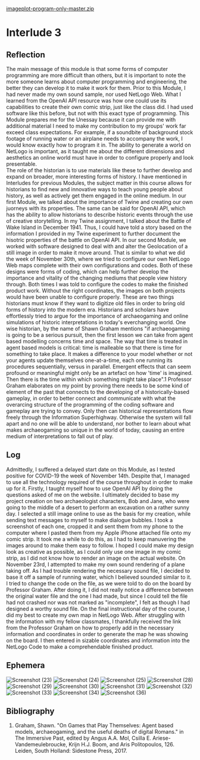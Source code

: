 [imageplot-program-only-master.zip](https://github.com/parkerbignell/Interlude-3/files/10149726/imageplot-program-only-master.zip)
# Interlude 3 
## Reflection
The main message of this module is that some forms of computer programming are more difficult than others, but it is important to note the more someone learns about computer programming and engineering, the better they can develop it to make it work for them. Prior to this Module, I had never made my own sound sample, nor used NetLogo Web. What I learned from the OpenAI API resource was how one could use its capabilities to create their own comic strip, just like the class did. I had used software like this before, but not with this exact type of programming. This Module prepares me for the Unessay because it can provide me with additional material I need to make my contribution to my groups' work far exceed class expectations. For example, if a soundbite of background stock footage of running water or an airplane needs to accompany the work, I would know exactly how to program it in. The ability to generate a world on NetLogo is important, as it taught me about the different dimensions and aesthetics an online world must have in order to configure properly and look presentable.  
The role of the historian is to use materials like these to further develop and expand on broader, more interesting forms of history. I have mentioned in Interludes for previous Modules, the subject matter in this course allows for historians to find new and innovative ways to teach young people about history, as well as actively get them engaged in the online medium. In our first Module, we talked about the importance of Twine and creating our own juorneys with its properties. The same can be said for OpenAI API, which has the ability to allow historians to describe historic events through the use of creative storytelling. In my Twine assignment, I talked about the Battle of Wake Island in December 1941. Thus, I could have told a story based on the information I provided in my Twine experiment to further document the hisotric properties of the battle on OpenAI API.
In our second Module, we worked with software designed to deal with and alter the Geolocation of a still image in order to make it move around. That is similar to what we did the week of November 30th, where we tried to configure our own NetLogo Web maps complete with their own configurations and codes. Both of these designs were forms of coding, which can help further develop the importance and vitality of the changing mediums that people view history through. Both times I was told to configure the codes to make the finished product work. Without the right coordinates, the images on both projects would have been unable to configure properly. These are two things historians must know if they want to digitize old files in order to bring old forms of history into the modern era. 
Historians and scholars have effortlessly tried to argue for the importance of archaeogaming and online simulations of historic interpretations in today's everchanging world. One wise historian, by the name of Shawn Graham mentions "if archaeogaming is going to be a serious pursuit, then the first lesson we can take from agent based modelling concerns time and space. The way that time is treated in agent based models is critical: time is malleable so that there is time for something to take place. It makes a difference to your model whether or not your agents update themselves one-at-a-time, each one running its procedures sequentially, versus in parallel. Emergent effects that can seem profound or meaningful might only be an artefact on how 'time' is imagined. Then there is the time within which something might take place".1
Professor Graham elaborates on my point by proving there needs to be some kind of element of the past that connects to the developing of a historically-based gameplay, in order to better connect and communicate with what the overarcing structure of the programming of the coding software and gameplay are trying to convey. Only then can historical representations flow freely through the Information Superhighway. Otherwise the system will fall apart and no one will be able to understand, nor bother to learn about what makes archaeogaming so unique in the world of today, causing an entire medium of interpretations to fall out of play.  
## Log
Admittedly, I suffered a delayed start date on this Module, as I tested positive for COVID-19 the week of November 14th. Despite that, I managed to use all the technology required of the course throughout in order to make up for it. Firstly, I taught myself how to use OpenAI API by doing the questions asked of me on the website. I ultimately decided to base my project creation on two archaeologist characters, Bob and Jane, who were going to the middle of a desert to perform an excavation on a rather sunny day. I selected a still image online to use as the basis for my creation, while sending text messages to myself to make dialogue bubbles. I took a screenshot of each one, cropped it and sent them from my phone to the computer where I pasted them from my Apple iPhone attached file onto my comic strip. It took me a while to do this, as I had to keep manuvering the images around to make them easy to follow. I hoped I could make my design look as creative as possible, as I could only use one image in my comic strip, as I did not know how to render an image on the actual website. 
On November 23rd, I attempted to make my own sound rendering of a plane taking off. As I had trouble rendering the necessary sound file, I decided to base it off a sample of running water, which I believed sounded similar to it. I tried to change the code on the file, as we were told to do on the board by Professor Graham. After doing it, I did not really notice a difference between the original water file and the one I had made, but since I could tell the file had not crashed nor was not marked as "incomplete", I felt as though I had designed a worthy sound file.
On the final instructional day of the course, I did my best to create my own map in NetLogo Web. After struggling with the information with my fellow classmates, I thankfully received the link from the Professor Graham on how to properly add in the necessary information and coordinates in order to generate the map he was showing on the board. I then entered in sizable coordinates and information into the NetLogo Code to make a comprehendable finished product.  
## Ephemera
![Screenshot (23)](https://user-images.githubusercontent.com/113065635/205521754-58ad13aa-7e0f-4855-835d-896d062cf076.png)
![Screenshot (24)](https://user-images.githubusercontent.com/113065635/205521789-b061df2a-d9ce-4c6d-9dca-05ace52842d3.png)
![Screenshot (25)](https://user-images.githubusercontent.com/113065635/205521815-3b8807b3-ee56-405b-b7c8-3bd6dfd3e092.png)
![Screenshot (28)](https://user-images.githubusercontent.com/113065635/205521824-f8f0ec3c-0938-40c8-bd6f-30488a21c845.png)
![Screenshot (29)](https://user-images.githubusercontent.com/113065635/205521829-aa9f405a-6954-4e69-9077-365e6650be69.png)
![Screenshot (30)](https://user-images.githubusercontent.com/113065635/205521833-93fc33dd-0be0-4327-b792-418f7b59435b.png)
![Screenshot (31)](https://user-images.githubusercontent.com/113065635/205521835-d50bcabb-bebe-49f4-aeb8-2e9fd4cd2fb1.png)
![Screenshot (32)](https://user-images.githubusercontent.com/113065635/205521841-debcea41-aff0-4916-8e96-9561c4d23d90.png)
![Screenshot (33)](https://user-images.githubusercontent.com/113065635/205521848-6d1555db-0f7f-4bbe-b863-551c51cde37a.png)
![Screenshot (34)](https://user-images.githubusercontent.com/113065635/205521854-649124bd-f57f-4c2a-9f28-d0be3983ab00.png)
![Screenshot (36)](https://user-images.githubusercontent.com/113065635/205521855-33cbd168-58af-4b69-923a-d5d268f5683a.png) 
## Bibliography
1. Graham, Shawn. "On Games that Play Themselves: Agent based models, archaeogaming, and the useful deaths of digital Romans." in The Immersive Past, edited by Angus A.A. Mol, Csilla E. Ariese-Vandemeulebroucke, Krijn H.J. Boom, and Aris Politopoulos, 126. Leiden, South Holland: Sidestone Press, 2017.
